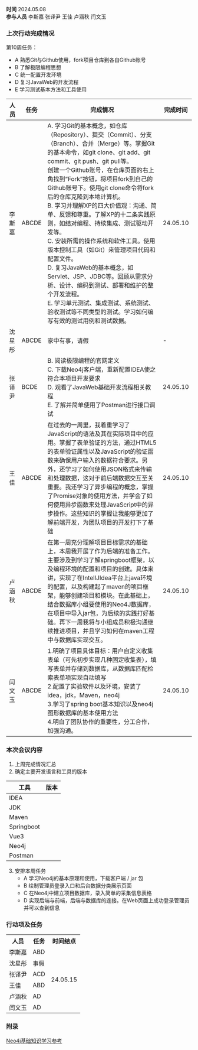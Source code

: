 **时间**  2024.05.08  
**参与人员**  李斯嘉  张译尹  王佳  卢涵秋  闫文玉  
### 上次行动完成情况  

第10周任务：  
   - A 熟悉Git与Github使用，fork项目仓库到各自Github账号  
   - B 了解极限编程思想  
   - C 统一配置开发环境  
   - D 复习JavaWeb的开发流程  
   - E 学习测试基本方法和工具使用  

| 人员  | 任务    | 完成情况                                                                                                                                                                                                                                                                                                                                                                                                                                                                  | 完成时间     |
| --- | ----- | --------------------------------------------------------------------------------------------------------------------------------------------------------------------------------------------------------------------------------------------------------------------------------------------------------------------------------------------------------------------------------------------------------------------------------------------------------------------- | -------- |
| 李斯嘉 | ABCDE | A. 学习Git的基本概念，如仓库（Repository）、提交（Commit）、分支（Branch）、合并（Merge）等。掌握Git的基本命令，如git clone、git add、git commit、git push、git pull等。<br>创建一个Github账号，在仓库页面的右上角找到“Fork”按钮，将项目fork到自己的Github账号下。使用git clone命令将fork后的仓库克隆到本地计算机。<br>B. 学习并理解XP的四大价值观：沟通、简单、反馈和尊重。了解XP的十二条实践原则，如结对编程、持续集成、测试驱动开发等。<br>C. 安装所需的操作系统和软件工具。使用版本控制工具（如Git）来管理项目代码和配置文件。<br>D. 复习JavaWeb的基本概念，如Servlet、JSP、JDBC等。回顾从需求分析、设计、编码到测试、部署和维护的整个开发流程。<br>E. 学习单元测试、集成测试、系统测试、验收测试等不同类型的测试。学习如何编写有效的测试用例和测试数据。 | 24.05.10 |
| 沈星彤 | ABCDE | 家中有事，请假                                                                                                                                                                                                                                                                                                                                                                                                                                                               | -        |
| 张译尹 | BCDE  | B. 阅读极限编程的官网定义  <br>C. 下载Neo4j客户端，重新配置IDEA使之符合本项目开发要求  <br>D. 观看了JavaWeb基础开发流程相关教程  <br>E. 了解并简单使用了Postman进行接口调试                                                                                                                                                                                                                                                                                                                                                      | 24.05.10 |
| 王佳  | ABCDE | 在过去的一周里，我着重学习了JavaScript的语法及其在实际项目中的应用。掌握了表单验证的方法，通过HTML5的表单验证属性以及JavaScript的验证函数来确保用户输入的数据符合要求。另外，还学习了如何使用JSON格式来传输和处理数据，这对于前后端数据交互至关重要。我还学习了异步编程的概念，掌握了Promise对象的使用方法，并学会了如何使用异步函数来处理JavaScript中的异步操作。这些知识的掌握让我能够更加了解前端开发，为团队项目的开发打下了基础                                                                                                                                                                                                                             | 24.05.10 |
| 卢涵秋 | ABCDE | 在第一周充分理解项目目标需求的基础上，本周我开展了作为后端的准备工作。主要涉及到学习了解springboot框架，以及编程环境的配置和项目的创建。具体来讲，实现了在IntellJIdea平台上java环境的配置，以及构建起了maven的项目框架，能够创建项目和模块。在此基础上，结合数据库小组要使用的Neo4J数据库，在项目中导入jar包，为后续的实践打好基础。再下一周我将与小组成员积极沟通继续推进项目，并且学习如何在maven工程中与数据库实现交互。                                                                                                                                                                                                                                   | 24.05.10 |
| 闫文玉 | ABCDE | 1.明确了项目具体目标：用户自定义收集表单（可先初步实现几种固定收集表），填写表单并存储到数据库，从数据库匹配检索表单项实现自动填写<br>2.配置了实验软件以及环境，安装了idea，jdk，Maven，neo4j<br>3.学习了spring boot基本知识以及neo4j图形数据库的基本使用方法<br>4.明白了团队协作的重要性，分工合作，加强沟通。                                                                                                                                                                                                                                                                                    | 24.05.10 |

### 本次会议内容  

1. 上周完成情况汇总  
2. 确定主要开发语言和工具的版本  

| 工具         | 版本  |
| ---------- | --- |
| IDEA       |     |
| JDK        |     |
| Maven      |     |
| Springboot |     |
| Vue3       |     |
| Neo4j      |     |
| Postman    |     |

3. 安排本周任务  
   - A 学习Neo4j的基本原理和使用，下载客户端 / jar 包  
   - B 绘制管理员登录入口和后台数据分类展示页面  
   - C 在Neo4j中建立项目数据库，录入简单的采集信息表格  
   - D 实现后端与前端，后端与数据库的连接。在Web页面上成功登录管理员并可以查到信息  

### 行动项及任务  

<table>
<tr>
<th align="center">人员</th>
<th align="center">任务</th>
<th vertical-align="center">时间结点</th>
</tr>
<tr>
<td>李斯嘉</td>
<td>ABD</td>
<td rowspan=6 td align="center" vertical-align="middle">24.05.15</td>
</tr>
<tr>
<td>沈星彤</td>
<td>事假</td>
</tr>
<tr>
<td>张译尹</td>
<td>ACD</td>
</tr>
<tr>
<td>王佳</td>
<td>ABD</td>
</tr>
<tr>
<td>卢涵秋</td>
<td>AD</td>
</tr>
<tr>
<td>闫文玉</td>
<td>AD</td>
</tr>
<tr>
</table>

### 附录  

[Neo4j基础知识学习参考](https://github.com/Leezy016/WisForm/blob/740b7633fc3898f90aa6f26999ab8480b90db4fe/Neo4j/GraphAcademy.md)  
